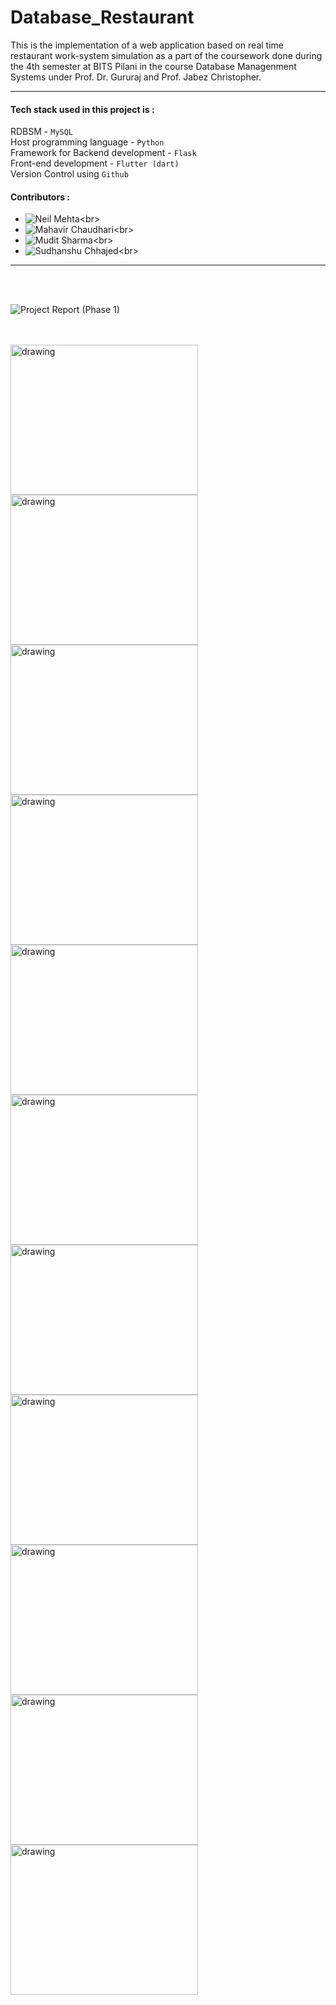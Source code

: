 # Database_Restaurant
This is the implementation of a web application based on real time restaurant work-system simulation as a part of the coursework done during the 4th semester at BITS Pilani in the course Database Managenment Systems under Prof. Dr. Gururaj and Prof. Jabez Christopher.

---
#### Tech stack used in this project is : <br>
RDBSM - `MySQL`      <br>
Host programming language - `Python`      <br>
Framework for Backend development - `Flask`      <br>
Front-end development - `Flutter (dart)`        <br>
Version Control using `Github`     <br>

#### Contributors : <br>
- ![Neil Mehta]("https://github.com/neilmehta31")<br>
- ![Mahavir Chaudhari]("https://github.com/mveer1")<br>
- ![Mudit Sharma]("https://github.com/MuditSharma29")<br>
- ![Sudhanshu Chhajed]("https://github.com/Sudhanshu-Chhajed")<br>

---
<br><br>

![Project Report (Phase 1)]("https://github.com/mveer1/Database_Restaurant/blob/main/DBMS_Project_report.pdf")
 
<br><br>
<img src="https://github.com/mveer1/Database_Restaurant/blob/main/screenshots/1%20(4).jpeg" alt="drawing" width="300" height="240"/>   <img src="https://github.com/mveer1/Database_Restaurant/blob/main/screenshots/1%20(5).jpeg" alt="drawing" width="300" height="240"/> 
<img src="https://github.com/mveer1/Database_Restaurant/blob/main/screenshots/1%20(6).jpeg" alt="drawing" width="300" height="240"/>  <img src="https://github.com/mveer1/Database_Restaurant/blob/main/screenshots/1%20(7).jpeg" alt="drawing" width="300" height="240"/>
<img src="https://github.com/mveer1/Database_Restaurant/blob/main/screenshots/1%20(1).jpeg" alt="drawing" width="300" height="240"/>  <img src="https://github.com/mveer1/Database_Restaurant/blob/main/screenshots/1%20(2).jpeg" alt="drawing" width="300" height="240"/>
<img src="https://github.com/mveer1/Database_Restaurant/blob/main/screenshots/1%20(3).jpeg" alt="drawing" width="300" height="240"/>  <img src="https://github.com/mveer1/Database_Restaurant/blob/main/screenshots/1%20(8).jpeg" alt="drawing" width="300" height="240"/>
<img src="https://github.com/mveer1/Database_Restaurant/blob/main/screenshots/1%20(9).jpeg" alt="drawing" width="300" height="240"/>  <img src="https://github.com/mveer1/Database_Restaurant/blob/main/screenshots/1%20(10).jpeg" alt="drawing" width="300" height="240"/>
<img src="https://github.com/mveer1/Database_Restaurant/blob/main/screenshots/1%20(11).jpeg" alt="drawing" width="300" height="240"/>
